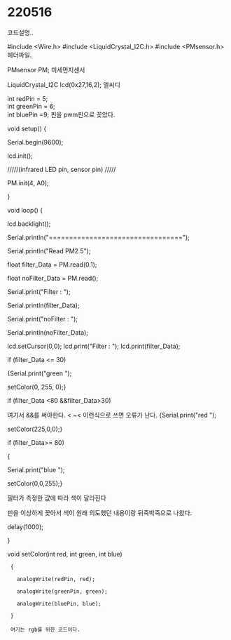 # 220516

코드설명..

#include <Wire.h>
#include <LiquidCrystal_I2C.h>
#include <PMsensor.h>
헤더파일.

PMsensor PM;
미세먼지센서

LiquidCrystal_I2C lcd(0x27,16,2);
엘씨디

 int redPin = 5;      
 int greenPin = 6;       
 int bluePin =9;
핀을 pwm핀으로 꽂았다. 

void setup() {

  Serial.begin(9600);
  
 lcd.init();    
 
  /////(infrared LED pin, sensor pin)  /////
  
  PM.init(4, A0);
  
 }


void loop() {

   lcd.backlight();
   
  Serial.println("=================================");
  
  Serial.println("Read PM2.5");

  float filter_Data = PM.read(0.1);
  
  float noFilter_Data = PM.read();

  Serial.print("Filter : ");
  
  Serial.println(filter_Data);
  
  Serial.print("noFilter : ");
  
  Serial.println(noFilter_Data);

  lcd.setCursor(0,0);
  lcd.print("Filter : ");
  lcd.print(filter_Data);


if (filter_Data <= 30)

{Serial.print("green ");

  setColor(0, 255, 0);}
  
if (filter_Data <80 &&filter_Data>30)

여기서 &&를 써야한다. < ~< 이런식으로 쓰면 오류가 난다. 
{Serial.print("red ");

  setColor(225,0,0);}
  
if (filter_Data>= 80)

{

  Serial.print("blue ");
  
  setColor(0,0,255);}
  
필터가 측정한 값에 따라 색이 달라진다

핀을 이상하게 꽂아서 색이 원래 의도했던 내용이랑 뒤죽박죽으로 나왔다. 

  delay(1000);
  
}

void setColor(int red, int green, int blue)

     {
     
       analogWrite(redPin, red);
       
       analogWrite(greenPin, green);
       
       analogWrite(bluePin, blue);
       
     }
     
     여기는 rgb를 위한 코드이다. 
